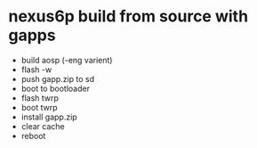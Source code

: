 # nexus6p build from source with gapps

* build aosp (-eng varient)
* flash -w 
* push gapp.zip to sd
* boot to bootloader
* flash twrp
* boot twrp
* install gapp.zip
* clear cache
* reboot 
